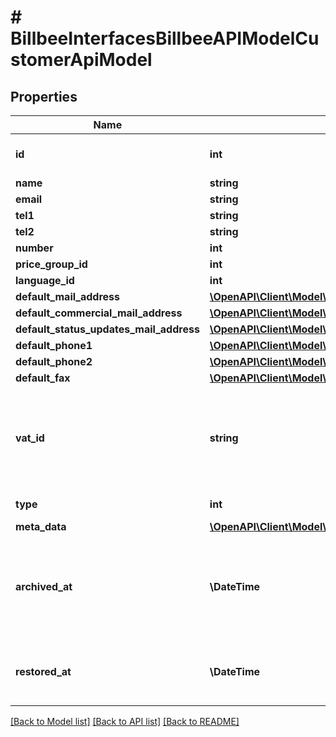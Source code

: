 # # BillbeeInterfacesBillbeeAPIModelCustomerApiModel

## Properties

Name | Type | Description | Notes
------------ | ------------- | ------------- | -------------
**id** | **int** | The Billbee Id of the customer | [optional]
**name** | **string** |  | [optional]
**email** | **string** |  | [optional]
**tel1** | **string** |  | [optional]
**tel2** | **string** |  | [optional]
**number** | **int** |  | [optional]
**price_group_id** | **int** |  | [optional]
**language_id** | **int** |  | [optional]
**default_mail_address** | [**\OpenAPI\Client\Model\BillbeeInterfacesBillbeeAPIModelsCustomerMetaDataApiModel**](BillbeeInterfacesBillbeeAPIModelsCustomerMetaDataApiModel.md) |  | [optional]
**default_commercial_mail_address** | [**\OpenAPI\Client\Model\BillbeeInterfacesBillbeeAPIModelsCustomerMetaDataApiModel**](BillbeeInterfacesBillbeeAPIModelsCustomerMetaDataApiModel.md) |  | [optional]
**default_status_updates_mail_address** | [**\OpenAPI\Client\Model\BillbeeInterfacesBillbeeAPIModelsCustomerMetaDataApiModel**](BillbeeInterfacesBillbeeAPIModelsCustomerMetaDataApiModel.md) |  | [optional]
**default_phone1** | [**\OpenAPI\Client\Model\BillbeeInterfacesBillbeeAPIModelsCustomerMetaDataApiModel**](BillbeeInterfacesBillbeeAPIModelsCustomerMetaDataApiModel.md) |  | [optional]
**default_phone2** | [**\OpenAPI\Client\Model\BillbeeInterfacesBillbeeAPIModelsCustomerMetaDataApiModel**](BillbeeInterfacesBillbeeAPIModelsCustomerMetaDataApiModel.md) |  | [optional]
**default_fax** | [**\OpenAPI\Client\Model\BillbeeInterfacesBillbeeAPIModelsCustomerMetaDataApiModel**](BillbeeInterfacesBillbeeAPIModelsCustomerMetaDataApiModel.md) |  | [optional]
**vat_id** | **string** | The vat-id, that should be saved at the customer. Only used if CustomerVatId is not set on the order. | [optional]
**type** | **int** | Customer Type | [optional]
**meta_data** | [**\OpenAPI\Client\Model\BillbeeInterfacesBillbeeAPIModelsCustomerMetaDataApiModel[]**](BillbeeInterfacesBillbeeAPIModelsCustomerMetaDataApiModel.md) |  | [optional]
**archived_at** | **\DateTime** | If set, the customer was already archived at the given date. Further modification is disabled. | [optional]
**restored_at** | **\DateTime** | If set, the customer was restored from the archive at the given date. | [optional]

[[Back to Model list]](../../README.md#models) [[Back to API list]](../../README.md#endpoints) [[Back to README]](../../README.md)
